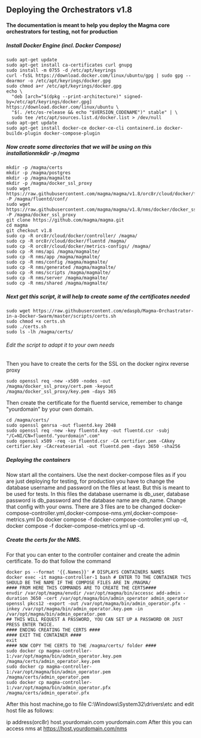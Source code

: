 ## Deploying the Orchestrators v1.8
#### The documentation is meant to help you deploy the Magma core orchestrators for testing, not for production 
##### Install Docker Engine (incl. Docker Compose)
```
sudo apt-get update
sudo apt-get install ca-certificates curl gnupg
sudo install -m 0755 -d /etc/apt/keyrings
curl -fsSL https://download.docker.com/linux/ubuntu/gpg | sudo gpg --dearmor -o /etc/apt/keyrings/docker.gpg
sudo chmod a+r /etc/apt/keyrings/docker.gpg
echo \
  "deb [arch="$(dpkg --print-architecture)" signed-by=/etc/apt/keyrings/docker.gpg] https://download.docker.com/linux/ubuntu \
  "$(. /etc/os-release && echo "$VERSION_CODENAME")" stable" | \
  sudo tee /etc/apt/sources.list.d/docker.list > /dev/null
sudo apt-get update
sudo apt-get install docker-ce docker-ce-cli containerd.io docker-buildx-plugin docker-compose-plugin
```
##### Now create some directories that we will be using on this installationmkdir -p /magma
```
mkdir -p /magma/certs
mkdir -p /magma/postgres
mkdir -p /magma/magmalte
mkdir -p /magma/docker_ssl_proxy
sudo wget https://raw.githubusercontent.com/magma/magma/v1.8/orc8r/cloud/docker/fluentd/conf/fluent.conf -P /magma/fluentd/conf/
sudo wget https://raw.githubusercontent.com/magma/magma/v1.8/nms/docker/docker_ssl_proxy/proxy_ssl.conf -P /magma/docker_ssl_proxy
git clone https://github.com/magma/magma.git
cd magma
git checkout v1.8
sudo cp -R orc8r/cloud/docker/controller/ /magma/
sudo cp -R orc8r/cloud/docker/fluentd /magma/
sudo cp -R orc8r/cloud/docker/metrics-configs/ /magma/
sudo cp -R nms/api /magma/magmalte/
sudo cp -R nms/app /magma/magmalte/
sudo cp -R nms/config /magma/magmalte/
sudo cp -R nms/generated /magma/magmalte/
sudo cp -R nms/scripts /magma/magmalte/
sudo cp -R nms/server /magma/magmalte/
sudo cp -R nms/shared /magma/magmalte/
```
##### Next get this script, it will help to create some of the certificates needed
```
sudo wget https://raw.githubusercontent.com/edaspb/Magma-Orchastrator-in-a-Docker-Swarm/master/scripts/certs.sh
sudo chmod +x certs.sh
sudo ./certs.sh
sudo ls -lh /magma/certs/
```
###### Edit the script to adapt it to your own needs 
Then you have to create the certs for the SSL on the docker nginx reverse proxy 
```
sudo openssl req -new -x509 -nodes -out /magma/docker_ssl_proxy/cert.pem -keyout /magma/docker_ssl_proxy/key.pem -days 365
```
Then create the certificate for the fluentd service, remember to change "yourdomain" by your own domain. 
```
cd /magma/certs/
sudo openssl genrsa -out fluentd.key 2048
sudo openssl req -new -key fluentd.key -out fluentd.csr -subj "/C=NI/CN=fluentd."yourdomain".com"
sudo openssl x509 -req -in fluentd.csr -CA certifier.pem -CAkey certifier.key -CAcreateserial -out fluentd.pem -days 3650 -sha256
```
##### Deploying the containers 

Now start all the containers. Use the next docker-compose files as if you are just deploying for testing, for production you have to change the database username and password on the files at least. But this is meant to be used for tests. 
In this files the database username is db_user, database password is db_password and the database name are db_name. Change that config with your owns. 
  There are 3 files are to be changed docker-compose-controller.yml,docker-compose-nms.yml,docker-compose-metrics.yml
  Do docker compose -f docker-compose-controller.yml up -d, docker compose -f docker-compose-metrics.yml up -d. 
##### Create the certs for the NMS.  
For that you can enter to the controller container and create the admin certificate. To do that follow the command 
```
docker ps --format '{{.Names}}' # DISPLAYS CONTAINERS NAMES
docker exec -it magma-controller-1 bash # ENTER TO THE CONTAINER THIS SHOULD BE THE NAME IF THE COMPOSE FILES ARE IN /MAGMA/
#### FROM HERE THIS COMMANDS ARE TO CREATE THE CERTS####
envdir /var/opt/magma/envdir /var/opt/magma/bin/accessc add-admin -duration 3650 -cert /var/opt/magma/bin/admin_operator admin_operator
openssl pkcs12 -export -out /var/opt/magma/bin/admin_operator.pfx -inkey /var/opt/magma/bin/admin_operator.key.pem -in /var/opt/magma/bin/admin_operator.pem
## THIS WILL REQUEST A PASSWORD, YOU CAN SET UP A PASSWORD OR JUST PRESS ENTER TWICE.
#### ENDING CREATING THE CERTS ####
#### EXIT THE CONTAINER ####
exit
#### NOW COPY THE CERTS TO THE /magma/certs/ folder ####
sudo docker cp magma-controller-1:/var/opt/magma/bin/admin_operator.key.pem /magma/certs/admin_operator.key.pem
sudo docker cp magma-controller-1:/var/opt/magma/bin/admin_operator.pem /magma/certs/admin_operator.pem
sudo docker cp magma-controller-1:/var/opt/magma/bin/admin_operator.pfx /magma/certs/admin_operator.pfx
```
After this host machine,go to file
C:\Windows\System32\drivers\etc
and edit host file as follows:

ip address(orc8r) host.yourdomain.com yourdomain.com
After this 
you can access nms at
https://host.yourdomain.com/nms
